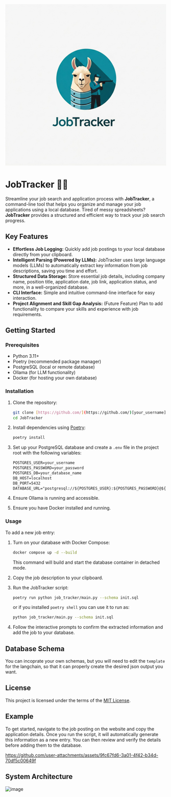 ![JobTracker Logo](logo.jpeg)

# JobTracker 💼🦙

Streamline your job search and application process with **JobTracker**, a command-line tool that helps you organize and manage your job applications using a local database. Tired of messy spreadsheets? **JobTracker** provides a structured and efficient way to track your job search progress.

## Key Features

*   **Effortless Job Logging:** Quickly add job postings to your local database directly from your clipboard.
*   **Intelligent Parsing (Powered by LLMs):** JobTracker uses large language models (LLMs) to automatically extract key information from job descriptions, saving you time and effort.
*   **Structured Data Storage:** Store essential job details, including company name, position title, application date, job link, application status, and more, in a well-organized database.
*   **CLI Interface:** Simple and intuitive command-line interface for easy interaction.
*   **Project Alignment and Skill Gap Analysis:** (Future Feature) Plan to add functionality to compare your skills and experience with job requirements.

## Getting Started

### Prerequisites

*   Python 3.11+
*   Poetry (recommended package manager)
*   PostgreSQL (local or remote database)
*   Ollama (for LLM functionality)
*   Docker (for hosting your own database)

### Installation

1.  Clone the repository:

    ```bash
    git clone [https://github.com/](https://github.com/)[your_username]/JobTracker.git
    cd JobTracker
    ```

2.  Install dependencies using [Poetry](https://python-poetry.org/docs/#installation):

    ```bash
    poetry install
    ```

3.  Set up your PostgreSQL database and create a `.env` file in the project root with the following variables:

    ```
    POSTGRES_USER=your_username
    POSTGRES_PASSWORD=your_password
    POSTGRES_DB=your_database_name
    DB_HOST=localhost
    DB_PORT=5432
    DATABASE_URL="postgresql://${POSTGRES_USER}:${POSTGRES_PASSWORD}@${DB_HOST}:${DB_PORT}/${POSTGRES_DB}"
    ```

4. Ensure Ollama is running and accessible.

5. Ensure you have Docker installed and running.

### Usage

To add a new job entry:

1.  Turn on your database with Docker Compose:
    ```bash
    docker compose up -d --build
    ```
    This command will build and start the database container in detached mode.

2.  Copy the job description to your clipboard.

3.  Run the JobTracker script:

    ```bash
    poetry run python job_tracker/main.py --schema init.sql
    ```
    or if you installed `poetry shell` you can use it to run as: 
    ```bash
    python job_tracker/main.py --schema init.sql
    ```

4.  Follow the interactive prompts to confirm the extracted information and add the job to your database.

## Database Schema

You can incoprate your own schemas, but you will need to edit the `template` for the langchain, so that it can properly create the desired json output you want.

## License

This project is licensed under the terms of the [MIT License](LICENSE).

## Example

To get started, navigate to the job posting on the website and copy the application details. 
Once you run the script, it will automatically generate this information as a new entry. 
You can then review and verify the details before adding them to the database.

https://github.com/user-attachments/assets/9fc67fd6-3a01-4f42-b34d-70df5c00649f


## System Architecture 

![image](https://github.com/user-attachments/assets/348c2ad3-4be2-4822-834b-6f55b531bd5a)

